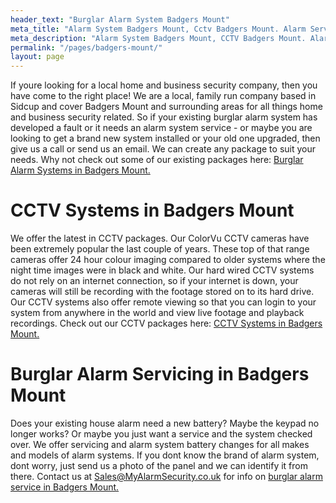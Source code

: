 ```yaml
---
header_text: "Burglar Alarm System Badgers Mount"
meta_title: "Alarm System Badgers Mount, Cctv Badgers Mount. Alarm Service - My Alarm Security"
meta_description: "Alarm System Badgers Mount, CCTV Badgers Mount. Alarm Service Badgers Mount, Alarm Battery Replacement Badgers Mount, Home Alarm Badgers Mount. 020 8302 4065"
permalink: "/pages/badgers-mount/"
layout: page
---
```


If youre looking for a local home and business security company, then you have come to the right place! We are a local, family run company based in Sidcup and cover Badgers Mount and surrounding areas for all things home and business security related. So if your existing burglar alarm system has developed a fault or it needs an alarm system service - or maybe you are looking to get a brand new system installed or your old one upgraded, then give us a call or send us an email. We can create any package to suit your needs. Why not check out some of our existing packages here: [Burglar Alarm Systems in Badgers Mount.](/categories/burglar-alarms/)

# CCTV Systems in Badgers Mount 

We offer the latest in CCTV packages. Our ColorVu CCTV cameras have been extremely popular the last couple of years. These top of that range cameras offer 24 hour colour imaging compared to older systems where the night time images were in black and white. Our hard wired CCTV systems do not rely on an internet connection, so if your internet is down, your cameras will still be recording with the footage stored on to its hard drive. Our CCTV systems also offer remote viewing so that you can login to your system from anywhere in the world and view live footage and playback recordings. Check out our CCTV packages here: [CCTV Systems in Badgers Mount.](/categories/cctv/)

# Burglar Alarm Servicing in Badgers Mount 

Does your existing house alarm need a new battery? Maybe the keypad no longer works? Or maybe you just want a service and the system checked over. We offer servicing and alarm system battery changes for all makes and models of alarm systems. If you dont know the brand of alarm system, dont worry, just send us a photo of the panel and we can identify it from there. Contact us at <Sales@MyAlarmSecurity.co.uk> for info on [burglar alarm service in Badgers Mount.](/categories/servicing-and-repairs/)